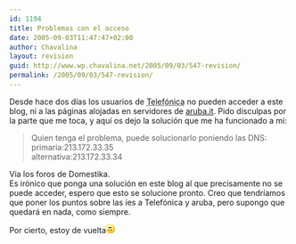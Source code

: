 ```yaml
---
id: 1194
title: Problemas con el acceso
date: 2005-09-03T11:47:47+02:00
author: Chavalina
layout: revision
guid: http://www.wp.chavalina.net/2005/09/03/547-revision/
permalink: /2005/09/03/547-revision/
---
```

Desde hace dos d&iacute;as los usuarios de <acronym title="Timof&oacute;nica">Telef&oacute;nica</acronym> no pueden acceder a este blog, ni a las p&aacute;ginas alojadas en servidores de <a href="http://www.aruba.it" target="_blank">aruba.it</a>. Pido disculpas por la parte que me toca, y aqu&iacute; os dejo la soluci&oacute;n que me ha funcionado a mi:

> Quien tenga el problema, puede solucionarlo poniendo las DNS:  
> primaria:213.172.33.35  
> alternativa:213.172.33.34

Via los foros de Domestika.  
Es ir&oacute;nico que ponga una soluci&oacute;n en este blog al que precisamente no se puede acceder, espero que esto se solucione pronto. Creo que tendr&iacute;amos que poner los puntos sobre las &iacute;es a Telef&oacute;nica y aruba, pero supongo que quedar&aacute; en nada, como siempre.

Por cierto, estoy de vuelta![emo](/imagenes/emoticonos/sonrisa.gif)